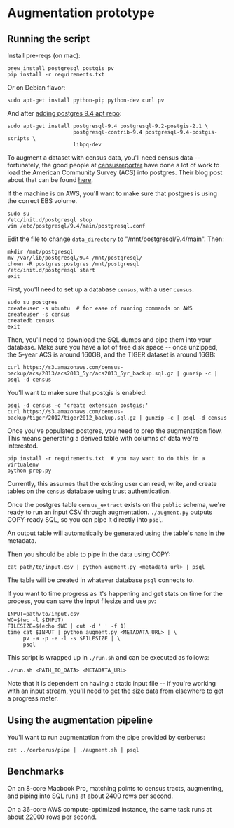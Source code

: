 # Augmentation prototype

## Running the script

Install pre-reqs (on mac):

    brew install postgresql postgis pv
    pip install -r requirements.txt

Or on Debian flavor:

    sudo apt-get install python-pip python-dev curl pv

And after [adding postgres 9.4 apt
repo](http://www.unixmen.com/install-postgresql-9-4-phppgadmin-ubuntu-14-10/):

    sudo apt-get install postgresql-9.4 postgresql-9.2-postgis-2.1 \
                         postgresql-contrib-9.4 postgresql-9.4-postgis-scripts \
                         libpq-dev

To augment a dataset with census data, you'll need census data -- fortunately,
the good people at [censusreporter](https://github.com/censusreporter) have
done a lot of work to load the American Community Survey (ACS) into postgres.
Their blog post about that can be found
[here](http://censusreporter.tumblr.com/post/73727555158/easier-access-to-acs-data).

If the machine is on AWS, you'll want to make sure that postgres is using the
correct EBS volume.

    sudo su -
    /etc/init.d/postgresql stop
    vim /etc/postgresql/9.4/main/postgresql.conf

Edit the file to change `data_directory` to "/mnt/postgresql/9.4/main".  Then:

    mkdir /mnt/postgresql
    mv /var/lib/postgresql/9.4 /mnt/postgresql/
    chown -R postgres:postgres /mnt/postgresql
    /etc/init.d/postgresql start
    exit

First, you'll need to set up a database `census`, with a user `census`.

    sudo su postgres
    createuser -s ubuntu  # for ease of running commands on AWS
    createuser -s census
    createdb census
    exit

Then, you'll need to download the SQL dumps and pipe them into your database.
Make sure you have a lot of free disk space -- once unzipped, the 5-year ACS is
around 160GB, and the TIGER dataset is around 16GB:

    curl https://s3.amazonaws.com/census-backup/acs/2013/acs2013_5yr/acs2013_5yr_backup.sql.gz | gunzip -c | psql -d census

You'll want to make sure that postgis is enabled:

    psql -d census -c 'create extension postgis;'
    curl https://s3.amazonaws.com/census-backup/tiger/2012/tiger2012_backup.sql.gz | gunzip -c | psql -d census

Once you've populated postgres, you need to prep the augmentation flow.  This
means generating a derived table with columns of data we're interested.

    pip install -r requirements.txt  # you may want to do this in a virtualenv
    python prep.py

Currently, this assumes that the existing user can read, write, and create
tables on the `census` database using trust authentication.

Once  the postgres table `census_extract` exists on the `public` schema, we're
ready to run an input CSV through augmentation.  `./augment.py` outputs
COPY-ready SQL, so you can pipe it directly into `psql`.

An output table will automatically be generated using the table's `name` in the
metadata.

Then you should be able to pipe in the data using COPY:

    cat path/to/input.csv | python augment.py <metadata url> | psql

The table will be created in whatever database `psql` connects to.

If you want to time progress as it's happening and get stats on time for the
process, you can save the input filesize and use `pv`:

    INPUT=path/to/input.csv
    WC=$(wc -l $INPUT)
    FILESIZE=$(echo $WC | cut -d ' ' -f 1)
    time cat $INPUT | python augment.py <METADATA_URL> | \
         pv -a -p -e -l -s $FILESIZE | \
         psql

This script is wrapped up in `./run.sh` and can be executed as follows:

    ./run.sh <PATH_TO_DATA> <METADATA_URL>

Note that it is dependent on having a static input file -- if you're working
with an input stream, you'll need to get the size data from elsewhere to get a
progress meter.

## Using the augmentation pipeline

You'll want to run augmentation from the pipe provided by cerberus:

    cat ../cerberus/pipe | ./augment.sh | psql

## Benchmarks

On an 8-core Macbook Pro, matching points to census tracts, augmenting, and
piping into SQL runs at about 2400 rows per second.

On a 36-core AWS compute-optimized instance, the same task runs at about 22000
rows per second.
